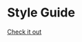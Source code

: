 Style Guide
======

[Check it out](http://htmlpreview.github.io/?https://github.com/enochchu/lrdcom-recipes/blob/master/style-guide/style_guide.html)